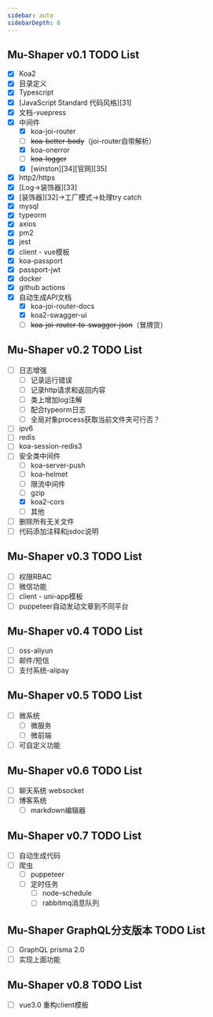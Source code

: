 ```yaml
---
sidebar: auto
sidebarDepth: 0
---
```


## Mu-Shaper v0.1 TODO List
- [X] Koa2
- [X] 目录定义
- [X] Typescript
- [X] [JavaScript Standard 代码风格][31]
- [X] 文档-vuepress
- [X] 中间件
  - [X] koa-joi-router
  - [ ] ~~koa-better-body~~（joi-router自带解析）
  - [X] koa-onerror
  - [ ] ~~koa-logger~~
  - [X] [winston][34][官网][35]
- [X] http2/https
- [X] [Log->装饰器][33]
- [X] [装饰器][32]->工厂模式->处理try catch
- [X] mysql
- [X] typeorm
- [X] axios
- [X] pm2
- [X] jest
- [X] client - vue模板
- [X] koa-passport
- [X] passport-jwt
- [X] docker
- [X] github actions
- [X] 自动生成API文档
  - [X] koa-joi-router-docs
  - [X] koa2-swagger-ui
  - [ ] ~~koa-joi-router-to-swagger-json~~（冒牌货）

## Mu-Shaper v0.2 TODO List
- [ ] 日志增强
  - [ ] 记录运行错误
  - [ ] 记录http请求和返回内容
  - [ ] 类上增加log注解
  - [ ] 配合typeorm日志
  - [ ] 全局对象process获取当前文件夹可行否？
- [ ] ipv6
- [ ] redis
- [ ] koa-session-redis3
- [ ] 安全类中间件
  - [ ] koa-server-push 
  - [ ] koa-helmet
  - [ ] 限流中间件
  - [ ] gzip
  - [X] koa2-cors
  - [ ] 其他
- [ ] 删除所有无关文件
- [ ] 代码添加注释和jsdoc说明

## Mu-Shaper v0.3 TODO List
- [ ] 权限RBAC
- [ ] 微信功能
- [ ] client - uni-app模板
- [ ] puppeteer自动发动文章到不同平台

## Mu-Shaper v0.4 TODO List
- [ ] oss-aliyun
- [ ] 邮件/短信
- [ ] 支付系统-alipay

## Mu-Shaper v0.5 TODO List
- [ ] 微系统
  - [ ] 微服务
  - [ ] 微前端
- [ ] 可自定义功能

## Mu-Shaper v0.6 TODO List
- [ ] 聊天系统 websocket
- [ ] 博客系统
  - [ ] markdown编辑器

## Mu-Shaper v0.7 TODO List
- [ ] 自动生成代码
- [ ] 爬虫
  - [ ] puppeteer
  - [ ] 定时任务
    - [ ] node-schedule
    - [ ] rabbitmq消息队列

## Mu-Shaper GraphQL分支版本 TODO List
- [ ] GraphQL prisma 2.0
- [ ] 实现上面功能

## Mu-Shaper v0.8 TODO List
- [ ] vue3.0 重构client模板
